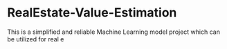 # RealEstate-Value-Estimation
This is a simplified and reliable Machine Learning model project which can be utilized for real e